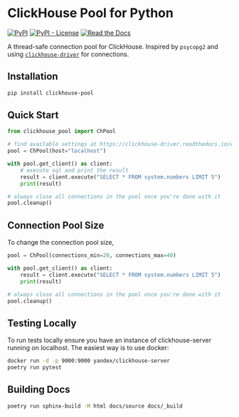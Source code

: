 # ClickHouse Pool for Python

[![PyPI](https://img.shields.io/pypi/v/clickhouse-pool?style=for-the-badge)](https://pypi.org/project/clickhouse-pool/)
[![PyPI - License](https://img.shields.io/pypi/l/clickhouse-pool?style=for-the-badge)](https://pypi.org/project/clickhouse-pool/)
[![Read the Docs](https://img.shields.io/badge/docs-gh--pages-success?style=for-the-badge)](https://ericmccarthy7.github.io/clickhouse-pool/)

A thread-safe connection pool for ClickHouse. Inspired by `psycopg2` and using
[`clickhouse-driver`](https://github.com/mymarilyn/clickhouse-driver) for
connections.

## Installation

```sh
pip install clickhouse-pool
```

## Quick Start

```python
from clickhouse_pool import ChPool

# find available settings at https://clickhouse-driver.readthedocs.io/en/latest/api.html#clickhouse_driver.Client
pool = ChPool(host="localhost")

with pool.get_client() as client:
    # execute sql and print the result
    result = client.execute("SELECT * FROM system.numbers LIMIT 5")
    print(result)

# always close all connections in the pool once you're done with it
pool.cleanup()
```

## Connection Pool Size

To change the connection pool size,

```python
pool = ChPool(connections_min=20, connections_max=40)

with pool.get_client() as client:
    result = client.execute("SELECT * FROM system.numbers LIMIT 5")
    print(result)

# always close all connections in the pool once you're done with it
pool.cleanup()
```

## Testing Locally

To run tests locally ensure you have an instance of clickhouse-server running on
localhost. The easiest way is to use docker:

```sh
docker run -d -p 9000:9000 yandex/clickhouse-server
poetry run pytest
```

## Building Docs

```sh
poetry run sphinx-build -M html docs/source docs/_build
```
